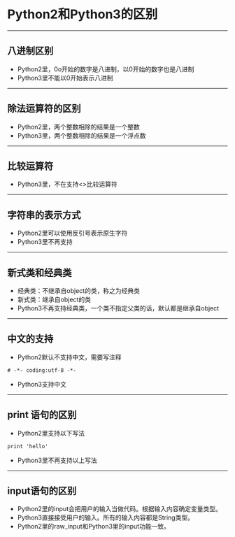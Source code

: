 # Python2和Python3的区别

***

## 八进制区别

+ Python2里，0o开始的数字是八进制，以0开始的数字也是八进制
+ Python3里不能以0开始表示八进制

***

## 除法运算符的区别

+ Python2里，两个整数相除的结果是一个整数
+ Python3里，两个整数相除的结果是一个浮点数

***

## 比较运算符

+ Python3里，不在支持<>比较运算符

***

## 字符串的表示方式

+ Python2里可以使用反引号表示原生字符
+ Python3里不再支持

***

## 新式类和经典类

+ 经典类：不继承自object的类，称之为经典类
+ 新式类：继承自object的类
+ Python3不再支持经典类，一个类不指定父类的话，默认都是继承自object

***

## 中文的支持

+ Python2默认不支持中文，需要写注释

```Python2
# -*- coding:utf-8 -*-
```
+ Python3支持中文

***

## print 语句的区别

+ Python2里支持以下写法

```Python2
print 'hello'
```
+ Python3里不再支持以上写法

***

## input语句的区别

+ Python2里的input会把用户的输入当做代码。根据输入内容确定变量类型。
+ Python3直接接受用户的输入。所有的输入内容都是String类型。
+ Python2里的raw_input和Python3里的input功能一致。